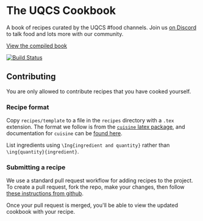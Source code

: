 # The UQCS Cookbook

A book of recipes curated by the UQCS #food channels. Join us [on Discord](https://discord.uqcs.org) to talk food and lots more with our community.

[View the compiled book](https://github.com/UQComputingSociety/cookbook/releases/latest/download/main.pdf)

[![Build Status](https://github.com/UQComputingSociety/cookbook/actions/workflows/build.yml/badge.svg)](https://github.com/UQComputingSociety/cookbook/actions/workflows/build.yml)

## Contributing

You are only allowed to contribute recipes that you have cooked yourself.

### Recipe format

Copy `recipes/template` to a file in the `recipes` directory with a `.tex` extension. The format we follow is from the [`cuisine` latex package](https://www.ctan.org/tex-archive/macros/latex/contrib/cuisine), and documentation for `cuisine` can be [found here](http://mirror.aarnet.edu.au/pub/CTAN/macros/latex/contrib/cuisine/cuisine.pdf).

List ingredients using `\Ing{ingredient and quantity}` rather than `\ing{quantity}{ingredient}`.

### Submitting a recipe

We use a standard pull request workflow for adding recipes to the project. To create a pull request, fork the repo, make your changes, then follow [these instructions from github](https://help.github.com/articles/creating-a-pull-request-from-a-fork/).

Once your pull request is merged, you'll be able to view the updated cookbook with your recipe.

